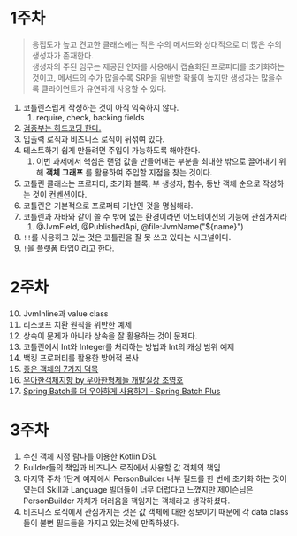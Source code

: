 
# 1주차

> 응집도가 높고 견고한 클래스에는 적은 수의 메서드와 상대적으로 더 많은 수의 생성자가 존재한다.  
> 생성자의 주된 임무는 제공된 인자를 사용해서 캡슐화된 프로퍼티를 초기화하는 것이고, 메서드의 수가 많을수록 SRP을 위반할 확률이 높지만 생성자는 많을수록 클라이언트가 유연하게 사용할 수 있다.  

1. 코틀린스럽게 작성하는 것이 아직 익숙하지 않다.
   1. require, check, backing fields
2. [검증부는 하드코딩 한다.](https://jojoldu.tistory.com/615?category=1036934)
3. 입출력 로직과 비즈니스 로직이 뒤섞여 있다.
4. 테스트하기 쉽게 만들려면 주입이 가능하도록 해야한다.
   1. 이번 과제에서 핵심은 랜덤 값을 만들어내는 부분을 최대한 밖으로 끌어내기 위해 **객체 그래프** 를 활용하여 주입할 지점을 찾는 것이다.
5. 코틀린 클래스는 프로퍼티, 초기화 블록, 부 생성자, 함수, 동반 객체 순으로 작성하는 것이 컨벤션이다.
6. 코틀린은 기본적으로 프로퍼티 기반인 것을 명심해라.
7. 코틀린과 자바와 같이 쓸 수 밖에 없는 환경이라면 어노테이션의 기능에 관심가져라
   1. @JvmField, @PublishedApi, @file:JvmName("${name}")
8. `!!`를 사용하고 있는 것은 코틀린을 잘 못 쓰고 있다는 시그널이다.
9.  `!`을 플랫폼 타입이라고 한다.


# 2주차


10. JvmInline과 value class
12. 리스코프 치환 원칙을 위반한 예제
13. 상속이 문제가 아니라 상속을 잘 활용하는 것이 문제다.
14. 코틀린에서 Int와 Integer를 처리하는 방법과 Int의 캐싱 범위 예제
15. 백킹 프로퍼티를 활용한 방어적 복사
16. [좋은 객체의 7가지 덕목](https://codingnuri.com/seven-virtues-of-good-object/)
17. [우아한객체지향 by 우아한형제들 개발실장 조영호](https://www.youtube.com/watch?v=dJ5C4qRqAgA&ab_channel=%EC%9A%B0%EC%95%84%ED%95%9C%ED%85%8C%ED%81%AC)
18. [Spring Batch를 더 우아하게 사용하기 - Spring Batch Plus](https://d2.naver.com/helloworld/9879422)

# 3주차

1. 수신 객체 지정 람다를 이용한 Kotlin DSL
11. Builder들의 책임과 비즈니스 로직에서 사용할 값 객체의 책임
   1. 마지막 주차 1단계 예제에서 PersonBuilder 내부 필드를 한 번에 초기화 하는 것이였는데 Skill과 Language 빌더들이 너무 더럽다고 느꼈지만 제이슨님은 PersonBuilder 자체가 더러움을 책임지는 객체라고 생각하셨다.
   2. 비즈니스 로직에서 관심가지는 것은 값 객체에 대한 정보이기 때문에 각 data class들이 불변 필드들을 가지고 있는것에 만족하셨다.
